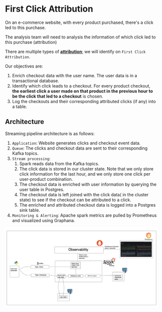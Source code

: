 # First Click Attribution

On an e-commerce website, with every product purchased, there's a click led to this purchase.

The analysis team will need to analysis the information of  which click led to this purchase (attribution) 

 There are multiple types of **[attribution](https://www.shopify.com/blog/marketing-attribution#3)**; we will identify on `First Click Attribution`. 

Our objectives are:
 1. Enrich checkout data with the user name. The user data is in a transactional database.
 2. Identify which click leads to a checkout. For every product checkout, **the earliest click a user made on that product in the previous hour to be the click that led to a checkout** is chosen.
 3. Log the checkouts and their corresponding attributed clicks (if any) into a table.

## Architecture

Streaming pipeline architecture is as follows:

1. `Application`: Website generates clicks and checkout event data.
2. `Queue`: The clicks and checkout data are sent to their corresponding Kafka topics.
3. `Stream processing`: 
   1. Spark reads data from the Kafka topics.
   2. The click data is stored in our cluster state. Note that we only store click information for the last hour, and we only store one click per user-product combination. 
   3. The checkout data is enriched with user information by querying the user table in Postgres.
   4. The checkout data is left joined with the click data( in the cluster state) to see if the checkout can be attributed to a click.
   5. The enriched and attributed checkout data is logged into a Postgres sink table.
4. `Monitoring & Alerting`: Apache spark metrics are pulled by Prometheus and visualized using Graphana.

![Architecture](./assets/images/arch.png)



